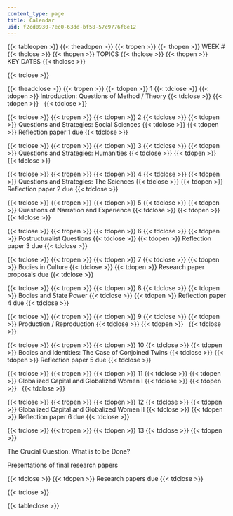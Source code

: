 ```yaml
---
content_type: page
title: Calendar
uid: f2cd0930-7ec0-63dd-bf58-57c9776f8e12
---
```


{{< tableopen >}}
{{< theadopen >}}
{{< tropen >}}
{{< thopen >}}
WEEK #
{{< thclose >}}
{{< thopen >}}
TOPICS
{{< thclose >}}
{{< thopen >}}
KEY DATES
{{< thclose >}}

{{< trclose >}}

{{< theadclose >}}
{{< tropen >}}
{{< tdopen >}}
1
{{< tdclose >}}
{{< tdopen >}}
Introduction: Questions of Method / Theory
{{< tdclose >}}
{{< tdopen >}}
 
{{< tdclose >}}

{{< trclose >}}
{{< tropen >}}
{{< tdopen >}}
2
{{< tdclose >}}
{{< tdopen >}}
Questions and Strategies: Social Sciences
{{< tdclose >}}
{{< tdopen >}}
Reflection paper 1 due
{{< tdclose >}}

{{< trclose >}}
{{< tropen >}}
{{< tdopen >}}
3
{{< tdclose >}}
{{< tdopen >}}
Questions and Strategies: Humanities
{{< tdclose >}}
{{< tdopen >}}
 
{{< tdclose >}}

{{< trclose >}}
{{< tropen >}}
{{< tdopen >}}
4
{{< tdclose >}}
{{< tdopen >}}
Questions and Strategies: The Sciences
{{< tdclose >}}
{{< tdopen >}}
Reflection paper 2 due
{{< tdclose >}}

{{< trclose >}}
{{< tropen >}}
{{< tdopen >}}
5
{{< tdclose >}}
{{< tdopen >}}
Questions of Narration and Experience
{{< tdclose >}}
{{< tdopen >}}
 
{{< tdclose >}}

{{< trclose >}}
{{< tropen >}}
{{< tdopen >}}
6
{{< tdclose >}}
{{< tdopen >}}
Postructuralist Questions
{{< tdclose >}}
{{< tdopen >}}
Reflection paper 3 due
{{< tdclose >}}

{{< trclose >}}
{{< tropen >}}
{{< tdopen >}}
7
{{< tdclose >}}
{{< tdopen >}}
Bodies in Culture
{{< tdclose >}}
{{< tdopen >}}
Research paper proposals due
{{< tdclose >}}

{{< trclose >}}
{{< tropen >}}
{{< tdopen >}}
8
{{< tdclose >}}
{{< tdopen >}}
Bodies and State Power
{{< tdclose >}}
{{< tdopen >}}
Reflection paper 4 due
{{< tdclose >}}

{{< trclose >}}
{{< tropen >}}
{{< tdopen >}}
9
{{< tdclose >}}
{{< tdopen >}}
Production / Reproduction
{{< tdclose >}}
{{< tdopen >}}
 
{{< tdclose >}}

{{< trclose >}}
{{< tropen >}}
{{< tdopen >}}
10
{{< tdclose >}}
{{< tdopen >}}
Bodies and Identities: The Case of Conjoined Twins
{{< tdclose >}}
{{< tdopen >}}
Reflection paper 5 due
{{< tdclose >}}

{{< trclose >}}
{{< tropen >}}
{{< tdopen >}}
11
{{< tdclose >}}
{{< tdopen >}}
Globalized Capital and Globalized Women I
{{< tdclose >}}
{{< tdopen >}}
 
{{< tdclose >}}

{{< trclose >}}
{{< tropen >}}
{{< tdopen >}}
12
{{< tdclose >}}
{{< tdopen >}}
Globalized Capital and Globalized Women II
{{< tdclose >}}
{{< tdopen >}}
Reflection paper 6 due
{{< tdclose >}}

{{< trclose >}}
{{< tropen >}}
{{< tdopen >}}
13
{{< tdclose >}}
{{< tdopen >}}


The Crucial Question: What is to be Done?

Presentations of final research papers


{{< tdclose >}}
{{< tdopen >}}
Research papers due
{{< tdclose >}}

{{< trclose >}}

{{< tableclose >}}
